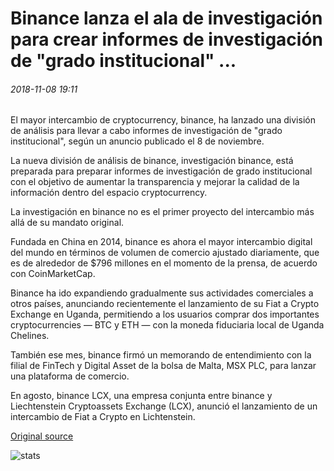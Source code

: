 # Binance lanza el ala de investigación para crear informes de investigación de "grado institucional" ...

###### 2018-11-08 19:11

El mayor intercambio de cryptocurrency, binance, ha lanzado una división de análisis para llevar a cabo informes de investigación de "grado institucional", según un anuncio publicado el 8 de noviembre.

La nueva división de análisis de binance, investigación binance, está preparada para preparar informes de investigación de grado institucional con el objetivo de aumentar la transparencia y mejorar la calidad de la información dentro del espacio cryptocurrency.

La investigación en binance no es el primer proyecto del intercambio más allá de su mandato original.

Fundada en China en 2014, binance es ahora el mayor intercambio digital del mundo en términos de volumen de comercio ajustado diariamente, que es de alrededor de $796 millones en el momento de la prensa, de acuerdo con CoinMarketCap.

Binance ha ido expandiendo gradualmente sus actividades comerciales a otros países, anunciando recientemente el lanzamiento de su Fiat a Crypto Exchange en Uganda, permitiendo a los usuarios comprar dos importantes cryptocurrencies — BTC y ETH — con la moneda fiduciaria local de Uganda Chelines.

También ese mes, binance firmó un memorando de entendimiento con la filial de FinTech y Digital Asset de la bolsa de Malta, MSX PLC, para lanzar una plataforma de comercio.

En agosto, binance LCX, una empresa conjunta entre binance y Liechtenstein Cryptoassets Exchange (LCX), anunció el lanzamiento de un intercambio de Fiat a Crypto en Lichtenstein.

[Original source](https://cointelegraph.com/news/binance-launches-research-wing-to-create-institutional-grade-research-reports)

![stats](https://c.statcounter.com/11760860/0/a89fa40b/1/ "stats")